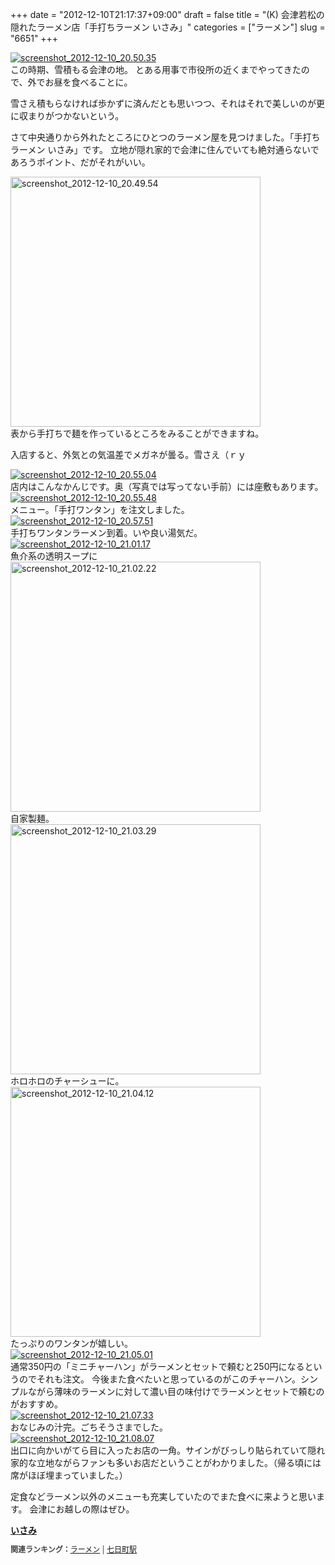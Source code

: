 +++
date = "2012-12-10T21:17:37+09:00"
draft = false
title = "(K) 会津若松の隠れたラーメン店「手打ちラーメン いさみ」"
categories = ["ラーメン"]
slug = "6651"
+++

<div class="center"><a href="http://knk-n.com/wp-content/uploads/2012/12/screenshot_2012-12-10_20.50.34.jpg"><img src="http://knk-n.com/wp-content/uploads/2012/12/screenshot_2012-12-10_20.50.34.jpg" alt="screenshot_2012-12-10_20.50.35" title="screenshot_2012-12-10_20.50.34.jpg" border="0" width="" height="" /></a></div>
この時期、雪積もる会津の地。
とある用事で市役所の近くまでやってきたので、外でお昼を食べることに。

雪さえ積もらなければ歩かずに済んだとも思いつつ、それはそれで美しいのが更に収まりがつかないという。

さて中央通りから外れたところにひとつのラーメン屋を見つけました。「手打ちラーメン いさみ」です。
立地が隠れ家的で会津に住んでいても絶対通らないであろうポイント、だがそれがいい。<!--more--><div class="center"><a href="http://knk-n.com/wp-content/uploads/2012/12/screenshot_2012-12-10_20.49.53.jpg"><img src="http://knk-n.com/wp-content/uploads/2012/12/screenshot_2012-12-10_20.49.53.jpg" alt="screenshot_2012-12-10_20.49.54" title="screenshot_2012-12-10_20.49.53.jpg" border="0" width="400" height="" /></a></div>
表から手打ちで麺を作っているところをみることができますね。

入店すると、外気との気温差でメガネが曇る。雪さえ（ｒｙ

<div class="center"><a href="http://knk-n.com/wp-content/uploads/2012/12/screenshot_2012-12-10_20.55.03.jpg"><img src="http://knk-n.com/wp-content/uploads/2012/12/screenshot_2012-12-10_20.55.03.jpg" alt="screenshot_2012-12-10_20.55.04" title="screenshot_2012-12-10_20.55.03.jpg" border="0" width="" height="" /></a></div>
店内はこんなかんじです。奥（写真では写ってない手前）には座敷もあります。

<div class="center"><a href="http://knk-n.com/wp-content/uploads/2012/12/screenshot_2012-12-10_20.55.47.jpg"><img src="http://knk-n.com/wp-content/uploads/2012/12/screenshot_2012-12-10_20.55.47.jpg" alt="screenshot_2012-12-10_20.55.48" title="screenshot_2012-12-10_20.55.47.jpg" border="0" width="" height="" /></a></div>
メニュー。「手打ワンタン」を注文しました。

<div class="center"><a href="http://knk-n.com/wp-content/uploads/2012/12/screenshot_2012-12-10_20.57.49.jpg"><img src="http://knk-n.com/wp-content/uploads/2012/12/screenshot_2012-12-10_20.57.49.jpg" alt="screenshot_2012-12-10_20.57.51" title="screenshot_2012-12-10_20.57.49.jpg" border="0" width="" height="" /></a></div>
手打ちワンタンラーメン到着。いや良い湯気だ。

<div class="center"><a href="http://knk-n.com/wp-content/uploads/2012/12/screenshot_2012-12-10_21.01.16.jpg"><img src="http://knk-n.com/wp-content/uploads/2012/12/screenshot_2012-12-10_21.01.16.jpg" alt="screenshot_2012-12-10_21.01.17" title="screenshot_2012-12-10_21.01.16.jpg" border="0" width="" height="" /></a></div>
魚介系の透明スープに

<div class="center"><a href="http://knk-n.com/wp-content/uploads/2012/12/screenshot_2012-12-10_21.02.21.jpg"><img src="http://knk-n.com/wp-content/uploads/2012/12/screenshot_2012-12-10_21.02.21.jpg" alt="screenshot_2012-12-10_21.02.22" title="screenshot_2012-12-10_21.02.21.jpg" border="0" width="400" height="" /></a></div>
自家製麺。

<div class="center"><a href="http://knk-n.com/wp-content/uploads/2012/12/screenshot_2012-12-10_21.03.28.jpg"><img src="http://knk-n.com/wp-content/uploads/2012/12/screenshot_2012-12-10_21.03.28.jpg" alt="screenshot_2012-12-10_21.03.29" title="screenshot_2012-12-10_21.03.28.jpg" border="0" width="400" height="" /></a></div>
ホロホロのチャーシューに。

<div class="center"><a href="http://knk-n.com/wp-content/uploads/2012/12/screenshot_2012-12-10_21.04.11.jpg"><img src="http://knk-n.com/wp-content/uploads/2012/12/screenshot_2012-12-10_21.04.11.jpg" alt="screenshot_2012-12-10_21.04.12" title="screenshot_2012-12-10_21.04.11.jpg" border="0" width="400" height="" /></a></div>
たっぷりのワンタンが嬉しい。

<div class="center"><a href="http://knk-n.com/wp-content/uploads/2012/12/screenshot_2012-12-10_21.05.00.jpg"><img src="http://knk-n.com/wp-content/uploads/2012/12/screenshot_2012-12-10_21.05.00.jpg" alt="screenshot_2012-12-10_21.05.01" title="screenshot_2012-12-10_21.05.00.jpg" border="0" width="" height="" /></a></div>
通常350円の「ミニチャーハン」がラーメンとセットで頼むと250円になるというのでそれも注文。
今後また食べたいと思っているのがこのチャーハン。シンプルながら薄味のラーメンに対して濃い目の味付けでラーメンとセットで頼むのがおすすめ。

<div class="center"><a href="http://knk-n.com/wp-content/uploads/2012/12/screenshot_2012-12-10_21.07.32.jpg"><img src="http://knk-n.com/wp-content/uploads/2012/12/screenshot_2012-12-10_21.07.32.jpg" alt="screenshot_2012-12-10_21.07.33" title="screenshot_2012-12-10_21.07.32.jpg" border="0" width="" height="" /></a></div>
おなじみの汁完。ごちそうさまでした。

<div class="center"><a href="http://knk-n.com/wp-content/uploads/2012/12/screenshot_2012-12-10_21.08.05.jpg"><img src="http://knk-n.com/wp-content/uploads/2012/12/screenshot_2012-12-10_21.08.05.jpg" alt="screenshot_2012-12-10_21.08.07" title="screenshot_2012-12-10_21.08.05.jpg" border="0" width="" height="" /></a></div>
出口に向かいがてら目に入ったお店の一角。サインがびっしり貼られていて隠れ家的な立地ながらファンも多いお店だということがわかりました。（帰る頃には席がほぼ埋まっていました。）

定食などラーメン以外のメニューも充実していたのでまた食べに来ようと思います。
会津にお越しの際はぜひ。

<div><strong><a href="http://tabelog.com/fukushima/A0705/A070501/7001161/" target="_blank">いさみ</a></strong><br><script src="http://tabelog.com/badge/google_badge?rcd=7001161" type="text/javascript" charset="utf-8"></script></div><p style="color:#444444; font-size:12px;"><strong>関連ランキング：</strong><a href="http://tabelog.com/ramen/">ラーメン</a> | <a href="http://tabelog.com/fukushima/A0705/A070501/R7191/">七日町駅</a></p>
